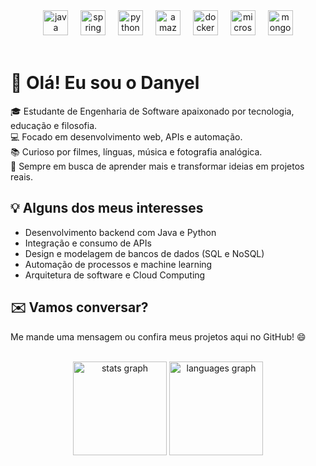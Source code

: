 <div align="center">
  <img src="https://cdn.jsdelivr.net/gh/devicons/devicon/icons/java/java-original.svg" height="40" alt="java logo"  />
  <img width="12" />
  <img src="https://cdn.jsdelivr.net/gh/devicons/devicon/icons/spring/spring-original.svg" height="40" alt="spring logo"  />
  <img width="12" />
  <img src="https://cdn.jsdelivr.net/gh/devicons/devicon/icons/python/python-original.svg" height="40" alt="python logo"  />
  <img width="12" />
  <img src="https://cdn.jsdelivr.net/gh/devicons/devicon/icons/amazonwebservices/amazonwebservices-original-wordmark.svg" height="40" alt="amazonwebservices logo"  />
  <img width="12" />
  <img src="https://cdn.jsdelivr.net/gh/devicons/devicon/icons/docker/docker-plain-wordmark.svg" height="40" alt="docker logo"  />
  <img width="12" />
  <img src="https://cdn.jsdelivr.net/gh/devicons/devicon/icons/microsoftsqlserver/microsoftsqlserver-plain-wordmark.svg" height="40" alt="microsoftsqlserver logo"  />
  <img width="12" />
  <img src="https://cdn.jsdelivr.net/gh/devicons/devicon/icons/mongodb/mongodb-original.svg" height="40" alt="mongodb logo"  />
</div>
<br>

<p align="left">
  <h1>👋 Olá! Eu sou o Danyel</h1>
  🎓 Estudante de Engenharia de Software apaixonado por tecnologia, educação e filosofia.<br>
  💻 Focado em desenvolvimento web, APIs e automação.<br>
  📚 Curioso por filmes, línguas, música e fotografia analógica.<br>
  🚀 Sempre em busca de aprender mais e transformar ideias em projetos reais.
</p>

<h2>💡 Alguns dos meus interesses</h2>

<ul>
  <li>Desenvolvimento backend com Java e Python</li>
  <li>Integração e consumo de APIs</li>
  <li>Design e modelagem de bancos de dados (SQL e NoSQL)</li>
  <li>Automação de processos e machine learning</li>
  <li>Arquitetura de software e Cloud Computing</li>
</ul>

<h2>✉️ Vamos conversar?</h2>

<p>
  Me mande uma mensagem ou confira meus projetos aqui no GitHub! 😄
</p>

</div>
<br>

<div align="center">
  <img src="https://github-readme-stats.vercel.app/api?username=danyelbarboza&hide_title=false&hide_rank=false&show_icons=true&include_all_commits=true&count_private=true&disable_animations=false&theme=dracula&locale=en&hide_border=false&order=1" height="150" alt="stats graph"  />
  <img src="https://github-readme-stats.vercel.app/api/top-langs?username=danyelbarboza&locale=en&hide_title=false&layout=compact&card_width=320&langs_count=5&theme=dracula&hide_border=false&order=2" height="150" alt="languages graph"  />
</div>

###

